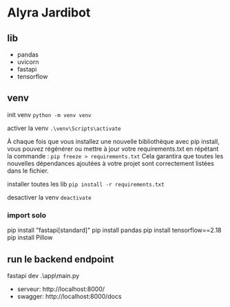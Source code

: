 # Alyra Jardibot

## lib

- pandas
- uvicorn
- fastapi
- tensorflow

## venv

init venv
`python -m venv venv`

activer la venv
`.\venv\Scripts\activate`

À chaque fois que vous installez une nouvelle bibliothèque avec pip install, vous pouvez régénérer ou mettre à jour votre requirements.txt en répétant la commande :
`pip freeze > requirements.txt`
Cela garantira que toutes les nouvelles dépendances ajoutées à votre projet sont correctement listées dans le fichier.

installer toutes les lib
`pip install -r requirements.txt`

desactiver la venv
`deactivate`

### import solo

pip install "fastapi[standard]"
pip install pandas
pip install tensorflow==2.18
pip install Pillow

## run le backend endpoint

fastapi dev .\app\main.py

- serveur: http://localhost:8000/
- swagger: http://localhost:8000/docs
